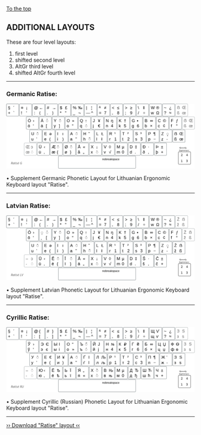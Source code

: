 [To the top](../README_eng.md)

ADDITIONAL LAYOUTS
------------------

These are four level layouts:

 1. first level
 2. shifted second level
 3. AltGr third level
 4. shifted AltGr fourth level
 
 ------------------------------------------------------------------------------------

### Germanic Ratise:

!["Ratise" Germanic](images/lek_ratise_germanic.png)

• Supplement Germanic Phonetic Layout for Lithuanian Ergonomic Keyboard layout "Ratise".

------------------------------------------------------------------------------------

### Latvian Ratise:

!["Ratise" Latvian](images/lek_ratise_latvian.png)

• Supplement Latvian Phonetic Layout for Lithuanian Ergonomic Keyboard layout "Ratise".

------------------------------------------------------------------------------------

### Cyrillic Ratise:

!["Ratise" Cyrillic](images/lek_ratise_cyrillic_layout.png)

• Supplement Cyrillic (Russian) Phonetic Layout for Lithuanian Ergonomic Keyboard layout "Ratise".

------------------------------------------------------------------------------------

[›› Download "Ratise" layout ‹‹](https://github.com/albuck/Ratise-layout/zipball/master)

